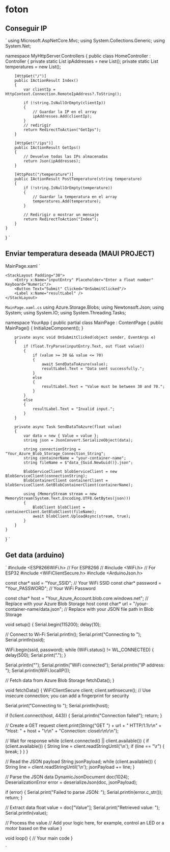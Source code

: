 # foton

## Conseguir IP

`
using Microsoft.AspNetCore.Mvc;
using System.Collections.Generic;
using System.Net;

namespace MyHttpServer.Controllers
{
    public class HomeController : Controller
    {
        private static List<string> ipAddresses = new List<string>();
        private static List<string> temperatures = new List<string>();

        [HttpGet("/")]
        public IActionResult Index()
        {
            var clientIp = HttpContext.Connection.RemoteIpAddress?.ToString();

            if (!string.IsNullOrEmpty(clientIp))
            {
                // Guardar la IP en el array
                ipAddresses.Add(clientIp);
            }
            // redirigir
            return RedirectToAction("GetIps");
        }

        [HttpGet("/ips")]
        public IActionResult GetIps()
        {
            // Devuelve todas las IPs almacenadas
            return Json(ipAddresses);
        }

        [HttpPost("/temperature")]
        public IActionResult PostTemperature(string temperature)
        {
            if (!string.IsNullOrEmpty(temperature))
            {
                // Guardar la temperatura en el array
                temperatures.Add(temperature);
            }

            // Redirigir o mostrar un mensaje
            return RedirectToAction("Index");
        }
    }
}
` 

## Enviar temperatura deseada (MAUI PROJECT)
MainPage.xaml
`
<ContentPage xmlns="http://schemas.microsoft.com/dotnet/2021/maui"
             xmlns:x="http://schemas.microsoft.com/winfx/2009/xaml"
             x:Class="YourApp.MainPage">

    <StackLayout Padding="30">
        <Entry x:Name="inputEntry" Placeholder="Enter a float number" Keyboard="Numeric"/>
        <Button Text="Submit" Clicked="OnSubmitClicked"/>
        <Label x:Name="resultLabel" />
    </StackLayout>

</ContentPage>

`
MainPage.xaml.cs
`
using Azure.Storage.Blobs;
using Newtonsoft.Json;
using System;
using System.IO;
using System.Threading.Tasks;

namespace YourApp
{
    public partial class MainPage : ContentPage
    {
        public MainPage()
        {
            InitializeComponent();
        }

        private async void OnSubmitClicked(object sender, EventArgs e)
        {
            if (float.TryParse(inputEntry.Text, out float value))
            {
                if (value >= 30 && value <= 70)
                {
                    await SendDataToAzure(value);
                    resultLabel.Text = "Data sent successfully.";
                }
                else
                {
                    resultLabel.Text = "Value must be between 30 and 70.";
                }
            }
            else
            {
                resultLabel.Text = "Invalid input.";
            }
        }

        private async Task SendDataToAzure(float value)
        {
            var data = new { Value = value };
            string json = JsonConvert.SerializeObject(data);

            string connectionString = "Your_Azure_Blob_Storage_Connection_String";
            string containerName = "your-container-name";
            string fileName = $"data_{Guid.NewGuid()}.json";

            BlobServiceClient blobServiceClient = new BlobServiceClient(connectionString);
            BlobContainerClient containerClient = blobServiceClient.GetBlobContainerClient(containerName);

            using (MemoryStream stream = new MemoryStream(System.Text.Encoding.UTF8.GetBytes(json)))
            {
                BlobClient blobClient = containerClient.GetBlobClient(fileName);
                await blobClient.UploadAsync(stream, true);
            }
        }
    }
}
`

## Get data (arduino)
`
#include <ESP8266WiFi.h>  // For ESP8266
// #include <WiFi.h>     // For ESP32
#include <WiFiClientSecure.h>
#include <ArduinoJson.h>

const char* ssid = "Your_SSID";          // Your WiFi SSID
const char* password = "Your_PASSWORD";  // Your WiFi Password

const char* host = "Your_Azure_Account.blob.core.windows.net";  // Replace with your Azure Blob Storage host
const char* url = "/your-container-name/data.json";             // Replace with your JSON file path in Blob Storage

void setup() {
  Serial.begin(115200);
  delay(10);

  // Connect to Wi-Fi
  Serial.println();
  Serial.print("Connecting to ");
  Serial.println(ssid);
  
  WiFi.begin(ssid, password);
  while (WiFi.status() != WL_CONNECTED) {
    delay(500);
    Serial.print(".");
  }
  
  Serial.println("");
  Serial.println("WiFi connected");
  Serial.println("IP address: ");
  Serial.println(WiFi.localIP());

  // Fetch data from Azure Blob Storage
  fetchData();
}

void fetchData() {
  WiFiClientSecure client;
  client.setInsecure();  // Use insecure connection; you can add a fingerprint for security

  Serial.print("Connecting to ");
  Serial.println(host);

  if (!client.connect(host, 443)) {
    Serial.println("Connection failed");
    return;
  }

  // Create a GET request
  client.print(String("GET ") + url + " HTTP/1.1\r\n" +
               "Host: " + host + "\r\n" +
               "Connection: close\r\n\r\n");

  // Wait for response
  while (client.connected() || client.available()) {
    if (client.available()) {
      String line = client.readStringUntil('\n');
      if (line == "\r") {
        break;
      }
    }
  }

  // Read the JSON payload
  String jsonPayload;
  while (client.available()) {
    String line = client.readStringUntil('\n');
    jsonPayload += line;
  }

  // Parse the JSON data
  DynamicJsonDocument doc(1024);
  DeserializationError error = deserializeJson(doc, jsonPayload);

  if (error) {
    Serial.print("Failed to parse JSON: ");
    Serial.println(error.c_str());
    return;
  }

  // Extract data
  float value = doc["Value"];
  Serial.print("Retrieved value: ");
  Serial.println(value);

  // Process the value
  // Add your logic here, for example, control an LED or a motor based on the value
}

void loop() {
  // Your main code
}

`